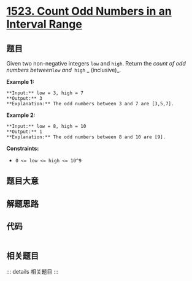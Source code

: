 # [1523. Count Odd Numbers in an Interval Range](https://leetcode.com/problems/count-odd-numbers-in-an-interval-range)

## 题目

Given two non-negative integers `low` and `high`. Return the _count of odd
numbers between_`low` _and_` high` _  (inclusive)_.



**Example 1:**

    
    
    **Input:** low = 3, high = 7
    **Output:** 3
    **Explanation:** The odd numbers between 3 and 7 are [3,5,7].

**Example 2:**

    
    
    **Input:** low = 8, high = 10
    **Output:** 1
    **Explanation:** The odd numbers between 8 and 10 are [9].



**Constraints:**

  * `0 <= low <= high <= 10^9`


## 题目大意

## 解题思路

## 代码

```javascript

```

## 相关题目

::: details 相关题目
:::
